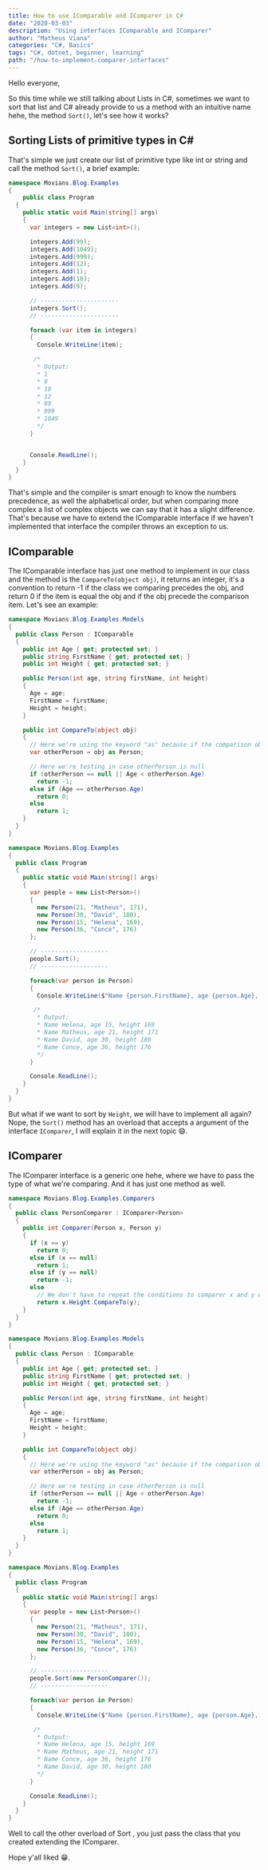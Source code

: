 ```yaml
---
title: How to use IComparable and IComparer in C#
date: "2020-03-03"
description: "Using interfaces IComparable and IComparer"
author: "Matheus Viana"
categories: "C#, Basics"
tags: "C#, dotnet, beginner, learning"
path: "/how-to-implement-comparer-interfaces"
---
```

Hello everyone,

So this time while we still talking about Lists in C#, sometimes we want to sort that list and C# already provide to us a method with an intuitive name hehe, the method `Sort()`, let's see how it works?

## Sorting Lists of primitive types in C#
That's simple we just create our list of primitive type like int or string and call the method `Sort()`, a brief example:

```csharp
namespace Movians.Blog.Examples
{
    public class Program
  {
    public static void Main(string[] args)
    {
      var integers = new List<int>();

      integers.Add(99);
      integers.Add(1049);
      integers.Add(999);
      integers.Add(12);
      integers.Add(1);
      integers.Add(10);
      integers.Add(9);

      // ----------------------
      integers.Sort();
      // ----------------------

      foreach (var item in integers)
      {
        Console.WriteLine(item);

       /*
        * Output:
        * 1
        * 9
        * 10
        * 12
        * 99
        * 999
        * 1049
        */
      }


      Console.ReadLine();
    }
  }
}
```

That's simple and the compiler is smart enough to know the numbers precedence, as well the alphabetical order, but when comparing more complex a list of complex objects we can say that it has a slight difference. That's because we have to extend the IComparable interface if we haven't implemented that interface the compiler throws an exception to us.

## IComparable
The IComparable interface has just one method to implement in our class and the method is the `CompareTo(object obj)`, it returns an integer, it's a convention to return -1 if the class we comparing precedes the obj, and return 0 if the item is equal the obj and if the obj precede the comparison item. Let's see an example:

```csharp
namespace Movians.Blog.Examples.Models
{
  public class Person : IComparable
  {
    public int Age { get; protected set; }
    public string FirstName { get; protected set; }
    public int Height { get; protected set; }

    public Person(int age, string firstName, int height)
    {
      Age = age;
      FirstName = firstName;
      Height = height;
    }

    public int CompareTo(object obj)
    {
      // Here we're using the keyword "as" because if the comparison obj is null it'll not throw a exception to us and set otherPerson as null.
      var otherPerson = obj as Person;

      // Here we're testing in case otherPerson is null
      if (otherPerson == null || Age < otherPerson.Age)
        return -1;
      else if (Age == otherPerson.Age)
        return 0;
      else 
        return 1;
    }
  }
}

namespace Movians.Blog.Examples
{
  public class Program
  {
    public static void Main(string[] args)
    {
      var people = new List<Person>()
      {
        new Person(21, "Matheus", 171),
        new Person(30, "David", 180),
        new Person(15, "Helena", 169),
        new Person(36, "Conce", 176)
      };

      // -------------------
      people.Sort();
      // -------------------

      foreach(var person in Person)
      {
        Console.WriteLine($"Name {person.FirstName}, age {person.Age}, height {person.Height}");

       /*
        * Output:
        * Name Helena, age 15, height 169
        * Name Matheus, age 21, height 171
        * Name David, age 30, height 180
        * Name Conce, age 36, height 176
        */
      }

      Console.ReadLine();
    }
  }
}
```

But what if we want to sort by `Height`, we will have to implement all again? Nope, the `Sort()` method has an overload that accepts a argument of the interface `IComparer`, I will explain it in the next topic 😄.

## IComparer
The IComparer interface is a generic one hehe, where we have to pass the type of what we're comparing. And it has just one method as well.

```csharp
namespace Movians.Blog.Examples.Comparers
{
  public class PersonComparer : IComparer<Person>
  {
    public int Comparer(Person x, Person y)
    {
      if (x == y)
        return 0;
      else if (x == null)
        return 1;
      else if (y == null)
        return -1;
      else
        // We don't have to repeat the conditions to comparer x and y when the values aren't null because all the primitive types already extends IComparable and the Microsoft team already implemented it to us :)
        return x.Height.CompareTo(y);
    }
  }
}

namespace Movians.Blog.Examples.Models
{
  public class Person : IComparable
  {
    public int Age { get; protected set; }
    public string FirstName { get; protected set; }
    public int Height { get; protected set; }

    public Person(int age, string firstName, int height)
    {
      Age = age;
      FirstName = firstName;
      Height = height;
    }

    public int CompareTo(object obj)
    {
      // Here we're using the keyword "as" because if the comparison obj is null it'll not throw a exception to us and set otherPerson as null.
      var otherPerson = obj as Person;

      // Here we're testing in case otherPerson is null
      if (otherPerson == null || Age < otherPerson.Age)
        return -1;
      else if (Age == otherPerson.Age)
        return 0;
      else 
        return 1;
    }
  }
}

namespace Movians.Blog.Examples
{
  public class Program
  {
    public static void Main(string[] args)
    {
      var people = new List<Person>()
      {
        new Person(21, "Matheus", 171),
        new Person(30, "David", 180),
        new Person(15, "Helena", 169),
        new Person(36, "Conce", 176)
      };

      // -------------------
      people.Sort(new PersonComparer());
      // -------------------

      foreach(var person in Person)
      {
        Console.WriteLine($"Name {person.FirstName}, age {person.Age}, height {person.Height}");

       /*
        * Output:
        * Name Helena, age 15, height 169
        * Name Matheus, age 21, height 171
        * Name Conce, age 36, height 176
        * Name David, age 30, height 180
        */
      }

      Console.ReadLine();
    }
  }
}
```
Well to call the other overload of Sort , you just pass the class that you created extending the IComparer.

Hope y'all liked 😁.